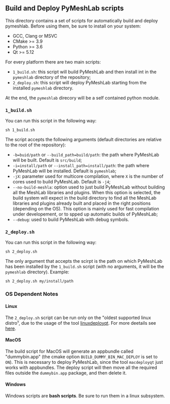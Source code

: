 ## Build and Deploy PyMeshLab scripts

This directory contains a set of scripts for automatically build and deploy pymeshlab.
Before using them, be sure to install on your system:

* GCC, Clang or MSVC
* CMake >= 3.9
* Python >= 3.6
* Qt >= 5.12

For every platform there are two main scripts:

* `1_build.sh`: this script will build PyMeshLab and then install int in the `pymeshlab` directory of the repository;
* `2_deploy.sh`: this script will deploy PyMeshLab starting from the installed `pymeshlab` directory.

At the end, the `pymeshlab` direcory will be a self contained python module.

### `1_build.sh`
You can run this script in the following way:
```
sh 1_build.sh
```

The script accepts the following arguments (default directories are relative to the root of the repository):

* `-b=buid/path` or `--build_path=build/path`: the path where PyMeshLab will be built. Default is `src/build`;
* `-i=install/path` or `--install_path=install/path`: the path where PyMeshLab will be installed. Default is `pymeshlab`;
* `-jX`: parameter used for multicore compilation, where `X` is the number of cores used to build PyMeshLab. Default is `-j4`;
* `--no-build-meshla`: option used to just build PyMeshLab without building all the MeshLab libraries and plugins. When this option is selected, the build system will expect in the build directory to find all the MeshLab libraries and plugins already built and placed in the right positions (depending on the OS). This option is mainly used for fast compilation under developement, or to spped up automatic builds of PyMeshLab;
* `--debug`: used to build PyMeshLab with debug symbols.

### `2_deploy.sh`
You can run this script in the following way:
```
sh 2_deploy.sh
```
The only argument that accepts the scirpt is the path on which PyMeshLab has been installed by the `1_build.sh` script (with no arguments, it will be the `pymeshlab` directory).
Example:
```
sh 2_deploy.sh my/install/path
```


### OS Dependent Notes
#### Linux
The `2_deploy.sh` script can be run only on the "oldest supported linux distro", due to the usage of the tool [linuxdeployqt](https://github.com/probonopd/linuxdeployqt). For more deetails see [here](https://github.com/probonopd/linuxdeployqt/issues/340).

#### MacOS
The build script for MacOS will generate an appbundle called "dummybin.app" (the cmake option `BUILD_DUMMY_BIN_MAC_DEPLOY` is set to `ON`). This is necessary to deploy PyMeshLab, since the tool `macdeployqt` just works with appbundles. The deploy script will then move all the required files outside the `dummybin.app` package, and then delete it.

#### Windows
Windows scripts are **bash scripts**. Be sure to run them in a linux subsystem.
